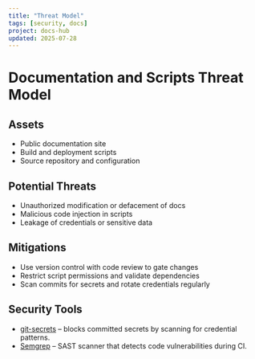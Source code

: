 ```yaml
---
title: "Threat Model"
tags: [security, docs]
project: docs-hub
updated: 2025-07-28
---
```


# Documentation and Scripts Threat Model

## Assets

- Public documentation site
- Build and deployment scripts
- Source repository and configuration

## Potential Threats

- Unauthorized modification or defacement of docs
- Malicious code injection in scripts
- Leakage of credentials or sensitive data

## Mitigations

- Use version control with code review to gate changes
- Restrict script permissions and validate dependencies
- Scan commits for secrets and rotate credentials regularly

## Security Tools

- [git-secrets](https://github.com/awslabs/git-secrets) – blocks committed secrets by scanning for credential patterns.
- [Semgrep](https://semgrep.dev) – SAST scanner that detects code vulnerabilities during CI.
